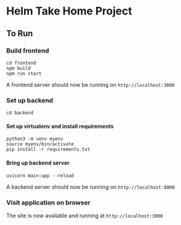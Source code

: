 # Helm Take Home Project
## To Run
### Build frontend
```
cd frontend    
npm build    
npm run start
```
A frontend server should now be running on `http://localhost:3000`

### Set up backend
```
cd backend
```
#### Set up virtualenv and install requirements

```
python3 -m venv myenv
source myenv/bin/activate
pip install -r requirements.txt
```
#### Bring up backend server
```
uvicorn main:app --reload
```
A backend server should now be running on `http://localhost:8000`

### Visit application on browser

The site is now available and running at `http://localhost:3000`



